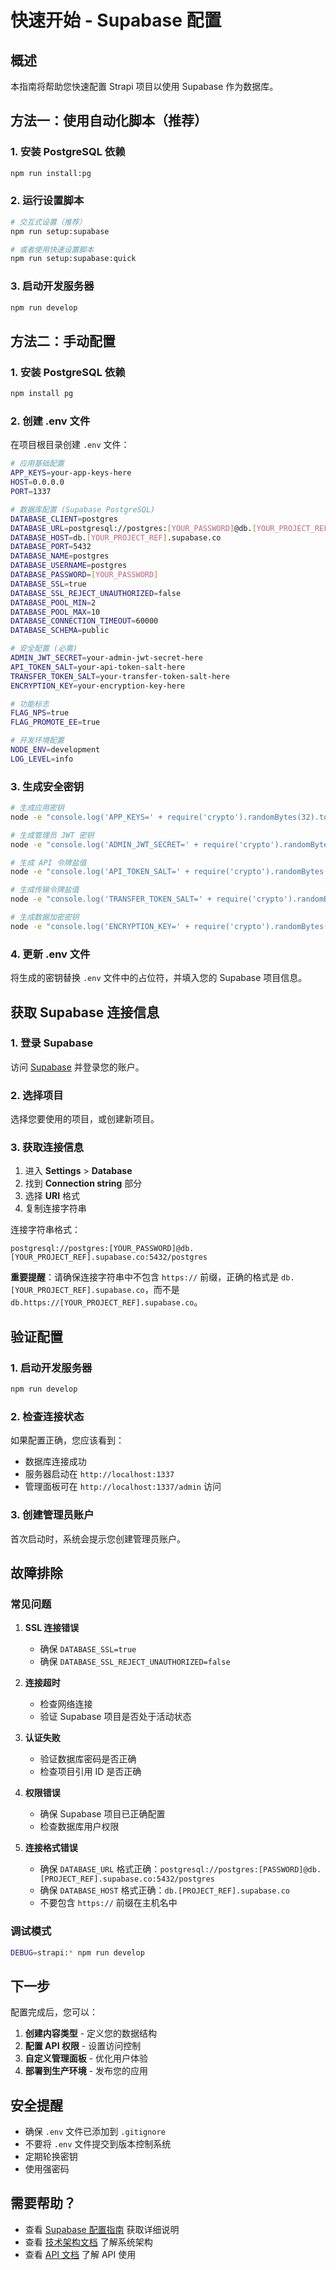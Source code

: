 # 快速开始 - Supabase 配置

## 概述

本指南将帮助您快速配置 Strapi 项目以使用 Supabase 作为数据库。

## 方法一：使用自动化脚本（推荐）

### 1. 安装 PostgreSQL 依赖
```bash
npm run install:pg
```

### 2. 运行设置脚本
```bash
# 交互式设置（推荐）
npm run setup:supabase

# 或者使用快速设置脚本
npm run setup:supabase:quick
```

### 3. 启动开发服务器
```bash
npm run develop
```

## 方法二：手动配置

### 1. 安装 PostgreSQL 依赖
```bash
npm install pg
```

### 2. 创建 .env 文件
在项目根目录创建 `.env` 文件：

```bash
# 应用基础配置
APP_KEYS=your-app-keys-here
HOST=0.0.0.0
PORT=1337

# 数据库配置 (Supabase PostgreSQL)
DATABASE_CLIENT=postgres
DATABASE_URL=postgresql://postgres:[YOUR_PASSWORD]@db.[YOUR_PROJECT_REF].supabase.co:5432/postgres
DATABASE_HOST=db.[YOUR_PROJECT_REF].supabase.co
DATABASE_PORT=5432
DATABASE_NAME=postgres
DATABASE_USERNAME=postgres
DATABASE_PASSWORD=[YOUR_PASSWORD]
DATABASE_SSL=true
DATABASE_SSL_REJECT_UNAUTHORIZED=false
DATABASE_POOL_MIN=2
DATABASE_POOL_MAX=10
DATABASE_CONNECTION_TIMEOUT=60000
DATABASE_SCHEMA=public

# 安全配置 (必需)
ADMIN_JWT_SECRET=your-admin-jwt-secret-here
API_TOKEN_SALT=your-api-token-salt-here
TRANSFER_TOKEN_SALT=your-transfer-token-salt-here
ENCRYPTION_KEY=your-encryption-key-here

# 功能标志
FLAG_NPS=true
FLAG_PROMOTE_EE=true

# 开发环境配置
NODE_ENV=development
LOG_LEVEL=info
```

### 3. 生成安全密钥
```bash
# 生成应用密钥
node -e "console.log('APP_KEYS=' + require('crypto').randomBytes(32).toString('base64'))"

# 生成管理员 JWT 密钥
node -e "console.log('ADMIN_JWT_SECRET=' + require('crypto').randomBytes(64).toString('base64'))"

# 生成 API 令牌盐值
node -e "console.log('API_TOKEN_SALT=' + require('crypto').randomBytes(32).toString('base64'))"

# 生成传输令牌盐值
node -e "console.log('TRANSFER_TOKEN_SALT=' + require('crypto').randomBytes(32).toString('base64'))"

# 生成数据加密密钥
node -e "console.log('ENCRYPTION_KEY=' + require('crypto').randomBytes(32).toString('base64'))"
```

### 4. 更新 .env 文件
将生成的密钥替换 `.env` 文件中的占位符，并填入您的 Supabase 项目信息。

## 获取 Supabase 连接信息

### 1. 登录 Supabase
访问 [Supabase](https://supabase.com) 并登录您的账户。

### 2. 选择项目
选择您要使用的项目，或创建新项目。

### 3. 获取连接信息
1. 进入 **Settings** > **Database**
2. 找到 **Connection string** 部分
3. 选择 **URI** 格式
4. 复制连接字符串

连接字符串格式：
```
postgresql://postgres:[YOUR_PASSWORD]@db.[YOUR_PROJECT_REF].supabase.co:5432/postgres
```

**重要提醒**：请确保连接字符串中不包含 `https://` 前缀，正确的格式是 `db.[YOUR_PROJECT_REF].supabase.co`，而不是 `db.https://[YOUR_PROJECT_REF].supabase.co`。

## 验证配置

### 1. 启动开发服务器
```bash
npm run develop
```

### 2. 检查连接状态
如果配置正确，您应该看到：
- 数据库连接成功
- 服务器启动在 `http://localhost:1337`
- 管理面板可在 `http://localhost:1337/admin` 访问

### 3. 创建管理员账户
首次启动时，系统会提示您创建管理员账户。

## 故障排除

### 常见问题

1. **SSL 连接错误**
   - 确保 `DATABASE_SSL=true`
   - 确保 `DATABASE_SSL_REJECT_UNAUTHORIZED=false`

2. **连接超时**
   - 检查网络连接
   - 验证 Supabase 项目是否处于活动状态

3. **认证失败**
   - 验证数据库密码是否正确
   - 检查项目引用 ID 是否正确

4. **权限错误**
   - 确保 Supabase 项目已正确配置
   - 检查数据库用户权限

5. **连接格式错误**
   - 确保 `DATABASE_URL` 格式正确：`postgresql://postgres:[PASSWORD]@db.[PROJECT_REF].supabase.co:5432/postgres`
   - 确保 `DATABASE_HOST` 格式正确：`db.[PROJECT_REF].supabase.co`
   - 不要包含 `https://` 前缀在主机名中

### 调试模式
```bash
DEBUG=strapi:* npm run develop
```

## 下一步

配置完成后，您可以：

1. **创建内容类型** - 定义您的数据结构
2. **配置 API 权限** - 设置访问控制
3. **自定义管理面板** - 优化用户体验
4. **部署到生产环境** - 发布您的应用

## 安全提醒

- 确保 `.env` 文件已添加到 `.gitignore`
- 不要将 `.env` 文件提交到版本控制系统
- 定期轮换密钥
- 使用强密码

## 需要帮助？

- 查看 [Supabase 配置指南](./Supabase配置指南.md) 获取详细说明
- 查看 [技术架构文档](./技术架构.md) 了解系统架构
- 查看 [API 文档](./API文档.md) 了解 API 使用
